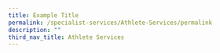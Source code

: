 ```yaml
---
title: Example Title
permalink: /specialist-services/Athlete-Services/permalink
description: ""
third_nav_title: Athlete Services
---
```

